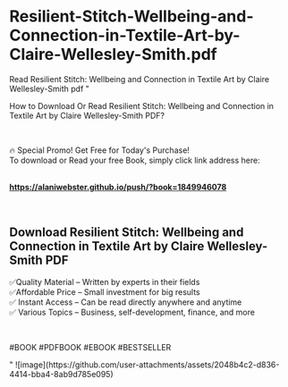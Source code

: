 # Resilient-Stitch-Wellbeing-and-Connection-in-Textile-Art-by-Claire-Wellesley-Smith.pdf
Read Resilient Stitch: Wellbeing and Connection in Textile Art by Claire Wellesley-Smith pdf
"<p>How to Download Or Read Resilient Stitch: Wellbeing and Connection in Textile Art by Claire Wellesley-Smith PDF?</p>
<p>&nbsp;</p>
<p>&#128293;  Special Promo! Get Free for Today's Purchase!<br />To download or Read your free Book, simply click link address here:&nbsp;<br />&nbsp;</p>
<p><a href=""https://alaniwebster.github.io/push/?book=1849946078""><strong>https://alaniwebster.github.io/push/?book=1849946078</strong></a></p>
<p>&nbsp;</p>
<h2>Download Resilient Stitch: Wellbeing and Connection in Textile Art by Claire Wellesley-Smith PDF</h2>
<p>&#x2705;Quality Material &ndash; Written by experts in their fields<br />&#x2705;Affordable Price &ndash; Small investment for big results<br />&#x2705; Instant Access &ndash; Can be read directly anywhere and anytime<br />&#x2705; Various Topics &ndash; Business, self-development, finance, and more</p>
<p>&nbsp;</p>
<p>#BOOK #PDFBOOK #EBOOK #BESTSELLER</p>
"
![image](https://github.com/user-attachments/assets/2048b4c2-d836-4414-bba4-8ab9d785e095)

